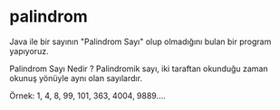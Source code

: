 # palindrom
Java ile bir sayının "Palindrom Sayı" olup olmadığını bulan bir program yapıyoruz.

Palindrom Sayı Nedir ?
Palindromik sayı, iki taraftan okunduğu zaman okunuş yönüyle aynı olan sayılardır.

Örnek: 1, 4, 8, 99, 101, 363, 4004, 9889....

